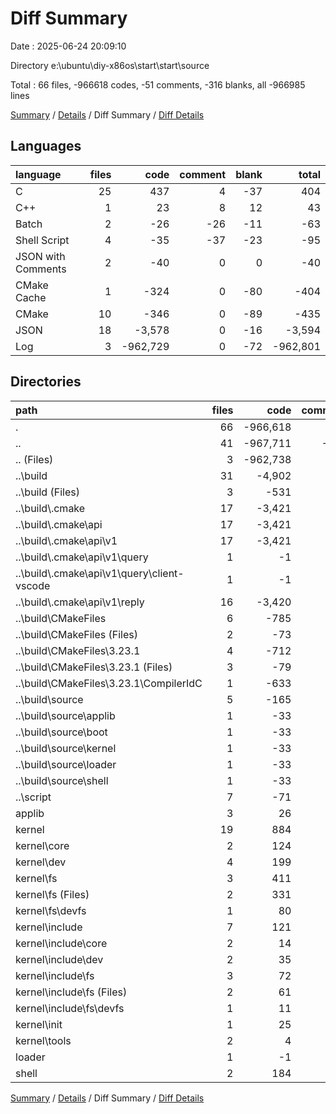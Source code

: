 # Diff Summary

Date : 2025-06-24 20:09:10

Directory e:\\ubuntu\\diy-x86os\\start\\start\\source

Total : 66 files,  -966618 codes, -51 comments, -316 blanks, all -966985 lines

[Summary](results.md) / [Details](details.md) / Diff Summary / [Diff Details](diff-details.md)

## Languages
| language | files | code | comment | blank | total |
| :--- | ---: | ---: | ---: | ---: | ---: |
| C | 25 | 437 | 4 | -37 | 404 |
| C++ | 1 | 23 | 8 | 12 | 43 |
| Batch | 2 | -26 | -26 | -11 | -63 |
| Shell Script | 4 | -35 | -37 | -23 | -95 |
| JSON with Comments | 2 | -40 | 0 | 0 | -40 |
| CMake Cache | 1 | -324 | 0 | -80 | -404 |
| CMake | 10 | -346 | 0 | -89 | -435 |
| JSON | 18 | -3,578 | 0 | -16 | -3,594 |
| Log | 3 | -962,729 | 0 | -72 | -962,801 |

## Directories
| path | files | code | comment | blank | total |
| :--- | ---: | ---: | ---: | ---: | ---: |
| . | 66 | -966,618 | -51 | -316 | -966,985 |
| .. | 41 | -967,711 | -124 | -426 | -968,261 |
| .. (Files) | 3 | -962,738 | 0 | -14 | -962,752 |
| ..\\build | 31 | -4,902 | -61 | -378 | -5,341 |
| ..\\build (Files) | 3 | -531 | 0 | -90 | -621 |
| ..\\build\\.cmake | 17 | -3,421 | 0 | -16 | -3,437 |
| ..\\build\\.cmake\\api | 17 | -3,421 | 0 | -16 | -3,437 |
| ..\\build\\.cmake\\api\\v1 | 17 | -3,421 | 0 | -16 | -3,437 |
| ..\\build\\.cmake\\api\\v1\\query | 1 | -1 | 0 | 0 | -1 |
| ..\\build\\.cmake\\api\\v1\\query\\client-vscode | 1 | -1 | 0 | 0 | -1 |
| ..\\build\\.cmake\\api\\v1\\reply | 16 | -3,420 | 0 | -16 | -3,436 |
| ..\\build\\CMakeFiles | 6 | -785 | -61 | -237 | -1,083 |
| ..\\build\\CMakeFiles (Files) | 2 | -73 | 0 | -71 | -144 |
| ..\\build\\CMakeFiles\\3.23.1 | 4 | -712 | -61 | -166 | -939 |
| ..\\build\\CMakeFiles\\3.23.1 (Files) | 3 | -79 | 0 | -31 | -110 |
| ..\\build\\CMakeFiles\\3.23.1\\CompilerIdC | 1 | -633 | -61 | -135 | -829 |
| ..\\build\\source | 5 | -165 | 0 | -35 | -200 |
| ..\\build\\source\\applib | 1 | -33 | 0 | -7 | -40 |
| ..\\build\\source\\boot | 1 | -33 | 0 | -7 | -40 |
| ..\\build\\source\\kernel | 1 | -33 | 0 | -7 | -40 |
| ..\\build\\source\\loader | 1 | -33 | 0 | -7 | -40 |
| ..\\build\\source\\shell | 1 | -33 | 0 | -7 | -40 |
| ..\\script | 7 | -71 | -63 | -34 | -168 |
| applib | 3 | 26 | 0 | 5 | 31 |
| kernel | 19 | 884 | 55 | 84 | 1,023 |
| kernel\\core | 2 | 124 | 6 | 10 | 140 |
| kernel\\dev | 4 | 199 | 14 | 17 | 230 |
| kernel\\fs | 3 | 411 | 8 | 34 | 453 |
| kernel\\fs (Files) | 2 | 331 | 8 | 30 | 369 |
| kernel\\fs\\devfs | 1 | 80 | 0 | 4 | 84 |
| kernel\\include | 7 | 121 | 16 | 22 | 159 |
| kernel\\include\\core | 2 | 14 | 0 | 5 | 19 |
| kernel\\include\\dev | 2 | 35 | 8 | 3 | 46 |
| kernel\\include\\fs | 3 | 72 | 8 | 14 | 94 |
| kernel\\include\\fs (Files) | 2 | 61 | 8 | 10 | 79 |
| kernel\\include\\fs\\devfs | 1 | 11 | 0 | 4 | 15 |
| kernel\\init | 1 | 25 | 2 | 0 | 27 |
| kernel\\tools | 2 | 4 | 9 | 1 | 14 |
| loader | 1 | -1 | 9 | 0 | 8 |
| shell | 2 | 184 | 9 | 21 | 214 |

[Summary](results.md) / [Details](details.md) / Diff Summary / [Diff Details](diff-details.md)